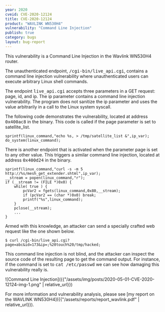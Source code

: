 ```yaml
---
year: 2020
cveid: CVE-2020-12124
title: CVE-2020-12124
product: "WAVLINK WN530H4"
vulnerability: "Command Line Injection"
publish: true
category: bugs
layout: bug-report
---
```


This vulnerability is a Command Line Injection in the Wavlink WN530H4 router.

The unauthenticated endpoint, <kbd>/cgi-bin/live_api.cgi</kbd>, contains a command line injection vulnerability where unauthenticated users can execute arbitrary Linux shell commands.

The endpoint <kbd>live_api.cgi</kbd> accepts three parameters in a GET request: page, id, and ip. The ip parameter contains a command line injection vulnerability. The program does not sanitize the ip parameter and uses the value arbitrarily in a call to  the Linux system syscall.

The following code demonstrates the vulnerability, located at address <kbd>0x400ac8</kbd> in the binary. This code is called if the page parameter is set to satellite_list.

<pre>
<code>sprintf(linux_command,"echo %s, > /tmp/satellite_list &",ip_var);
do_system(linux_command);</code>
</pre>

There is another endpoint that is activated when the parameter page is set to any other value. This triggers a similar command line injection, located at address <kbd>0x400d24</kbd> in the binary.

<pre>
<code>sprintf(linux_command,"curl -s -m 5 http://%s/mesh_get_extender.shtml",ip_var);
__stream = popen(linux_command,"r");
if (__stream != (FILE *)0x0) {
    while( true ) {
        pcVar2 = fgets(linux_command,0x80,__stream);
        if (pcVar2 == (char *)0x0) break;
        printf("%s",linux_command);
    }
    pclose(__stream);
    ...
}</code>
</pre>

Armed with this knowledge, an attacker can send a specially crafted web request like the one shown below.

<pre>
<code>$ curl /cgi-bin/live_api.cgi?page=abc&id=173&ip=;%20touch%20/tmp/hacked;</code>
</pre>

This command line injection is not blind, and the attacker can inspect the source code of the resulting page to get the command output. For instance, if the command is set to <kbd>cat /etc/passwd</kbd> we can see how damaging this vulnerability really is.

![Command Line Injection]({{"/assets/img/posts/2020-05-01-CVE-2020-12124-img-1.png" | relative_url}})

For more information and vulnerability analysis, please see [my report on the WAVLINK WN530H4]({{"/assets/reports/report_wavlink.pdf" | relative_url}}).
